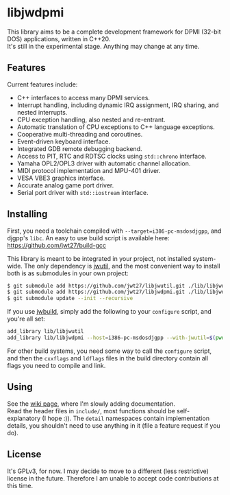 # libjwdpmi
This library aims to be a complete development framework for DPMI (32-bit DOS) applications, written in C++20.  
It's still in the experimental stage. Anything may change at any time.

## Features
Current features include:
* C++ interfaces to access many DPMI services.
* Interrupt handling, including dynamic IRQ assignment, IRQ sharing, and nested interrupts.
* CPU exception handling, also nested and re-entrant.
* Automatic translation of CPU exceptions to C++ language exceptions.
* Cooperative multi-threading and coroutines.
* Event-driven keyboard interface.
* Integrated GDB remote debugging backend.
* Access to PIT, RTC and RDTSC clocks using `std::chrono` interface.
* Yamaha OPL2/OPL3 driver with automatic channel allocation.
* MIDI protocol implementation and MPU-401 driver.
* VESA VBE3 graphics interface.
* Accurate analog game port driver.
* Serial port driver with `std::iostream` interface.

## Installing
First, you need a toolchain compiled with `--target=i386-pc-msdosdjgpp`, and
djgpp's `libc`.  An easy to use build script is available here:  
https://github.com/jwt27/build-gcc

This library is meant to be integrated in your project, not installed system-
wide.  The only dependency is [jwutil](https://github.com/jwt27/libjwutil), and
the most convenient way to install both is as submodules in your own project:  
```sh
$ git submodule add https://github.com/jwt27/libjwutil.git ./lib/libjwutil
$ git submodule add https://github.com/jwt27/libjwdpmi.git ./lib/libjwdpmi
$ git submodule update --init --recursive
```

If you use [jwbuild](https://github.com/jwt27/jwbuild), simply add the
following to your `configure` script, and you're all set:  
```sh
add_library lib/libjwutil
add_library lib/libjwdpmi --host=i386-pc-msdosdjgpp --with-jwutil=$(pwd)/lib/libjwutil
```

For other build systems, you need some way to call the `configure` script, and
then the `cxxflags` and `ldflags` files in the build directory contain all
flags you need to compile and link.

## Using
See the [wiki page](https://github.com/jwt27/libjwdpmi/wiki), where I'm slowly adding documentation.  
Read the header files in `include/`, most functions should be self-explanatory (I hope :)). The `detail` namespaces contain implementation details, you shouldn't need to use anything in it (file a feature request if you do).

## License
It's GPLv3, for now. I may decide to move to a different (less restrictive) license in the future. Therefore I am unable to accept code contributions at this time.
